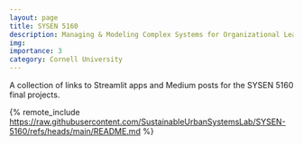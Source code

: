 ```yaml
---
layout: page
title: SYSEN 5160
description: Managing & Modeling Complex Systems for Organizational Leaders
img:
importance: 3
category: Cornell University
---
```


A collection of links to Streamlit apps and Medium posts for the SYSEN 5160 final projects.

{% remote_include https://raw.githubusercontent.com/SustainableUrbanSystemsLab/SYSEN-5160/refs/heads/main/README.md %}
